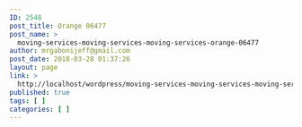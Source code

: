 ```yaml
---
ID: 2548
post_title: Orange 06477
post_name: >
  moving-services-moving-services-moving-services-orange-06477
author: mrgabonijeff@gmail.com
post_date: 2018-03-28 01:37:26
layout: page
link: >
  http://localhost/wordpress/moving-services-moving-services-moving-services-orange-06477/
published: true
tags: [ ]
categories: [ ]
---
```

